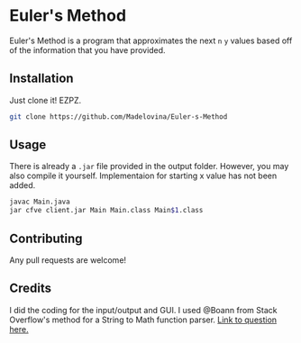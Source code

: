 # Euler's Method

Euler's Method is a program that approximates the next `n` `y` values based off of the information that you have provided. 

## Installation

Just clone it! EZPZ. 

```bash
git clone https://github.com/Madelovina/Euler-s-Method
```

## Usage
There is already a `.jar` file provided in the output folder. However, you may also compile it yourself. Implementaion for starting x value has not been added. 

```bash
javac Main.java
jar cfve client.jar Main Main.class Main$1.class
```

## Contributing
Any pull requests are welcome!

## Credits
I did the coding for the input/output and GUI. I used @Boann from Stack Overflow's method for a String to Math function parser. 
[Link to question here.](https://stackoverflow.com/a/26227947/8698559)
